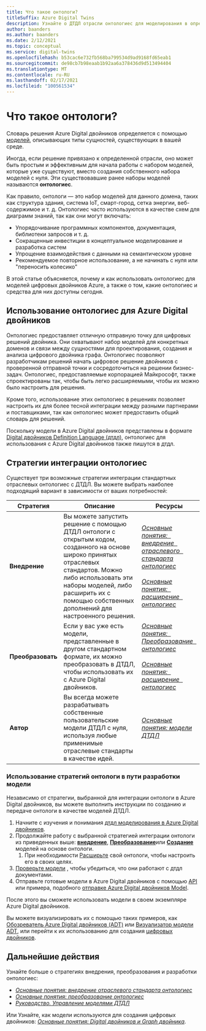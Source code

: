```yaml
---
title: Что такое онтологи?
titleSuffix: Azure Digital Twins
description: Узнайте о ДТДЛ отрасли онтологиес для моделирования в определенном домене
author: baanders
ms.author: baanders
ms.date: 2/12/2021
ms.topic: conceptual
ms.service: digital-twins
ms.openlocfilehash: b53cac6e732fb568ba799534d9ad9168fd65eab1
ms.sourcegitcommit: de98cb7b98eaab1b92aa6a378436d9d513494404
ms.translationtype: MT
ms.contentlocale: ru-RU
ms.lasthandoff: 02/17/2021
ms.locfileid: "100561534"
---
```

# <a name="what-is-an-ontology"></a>Что такое онтологи? 

Словарь решения Azure Digital двойников определяется с помощью [моделей](concepts-models.md), описывающих типы сущностей, существующих в вашей среде.

Иногда, если решение привязано к определенной отрасли, оно может быть простым и эффективным для начала работы с набором моделей, которые уже существуют, вместо создания собственного набора моделей с нуля. Эти существовавшие ранее наборы моделей называются **онтологиес**. 

Как правило, онтологи — это набор моделей для данного домена, таких как структура здания, система IoT, смарт-город, сетка энергии, веб-содержимое и т. д. Онтологиес часто используются в качестве схем для диаграмм знаний, так как они могут включать:
* Упорядочивание программных компонентов, документация, библиотеки запросов и т. д.
* Сокращенные инвестиции в концептуальное моделирование и разработка систем
* Упрощение взаимодействия с данными на семантическом уровне
* Рекомендуемое повторное использование, а не начинать с нуля или "переносить колесико"

В этой статье объясняется, почему и как использовать онтологиес для моделей цифровых двойников Azure, а также о том, какие онтологиес и средства для них доступны сегодня.

## <a name="using-ontologies-for-azure-digital-twins"></a>Использование онтологиес для Azure Digital двойников

Онтологиес предоставляет отличную отправную точку для цифровых решений двойника. Они охватывают набор моделей для конкретных доменов и связи между сущностями для проектирования, создания и анализа цифрового двойника графа. Онтологиес позволяют разработчикам решений начать цифровое решение двойников с проверенной отправной точки и сосредоточиться на решении бизнес-задач. Онтологиес, предоставляемые корпорацией Майкрософт, также спроектированы так, чтобы быть легко расширяемыми, чтобы их можно было настроить для решения. 

Кроме того, использование этих онтологиес в решениях позволяет настроить их для более тесной интеграции между разными партнерами и поставщиками, так как онтологиес может предоставить общий словарь для решений.

Поскольку модели в Azure Digital двойников представлены в формате [Digital двойников Definition Language (дтдл)](https://github.com/Azure/opendigitaltwins-dtdl/blob/master/DTDL/v2/dtdlv2.md), онтологиес для использования с Azure Digital двойников также пишутся в дтдл. 

## <a name="strategies-for-integrating-ontologies"></a>Стратегии интеграции онтологиес

Существует три возможные стратегии интеграции стандартных отраслевых онтологиес с ДТДЛ. Вы можете выбрать наиболее подходящий вариант в зависимости от ваших потребностей:

| Стратегия | Описание | Ресурсы |
| --- | --- | --- |
| **Внедрение** | Вы можете запустить решение с помощью ДТДЛ онтологи с открытым кодом, созданного на основе широко принятых отраслевых стандартов. Можно либо использовать эти наборы моделей, либо расширить их с помощью собственных дополнений для настроенного решения. | [*Основные понятия: &nbsp; внедрение &nbsp; отраслевого &nbsp; стандарта онтологиес*](concepts-ontologies-adopt.md)<br><br>[*Основные понятия: &nbsp; расширение &nbsp; онтологиес*](concepts-ontologies-extend.md) |
| **Преобразовать** | Если у вас уже есть модели, представленные в другом стандартном формате, их можно преобразовать в ДТДЛ, чтобы использовать их с Azure Digital двойников. | [*Основные понятия: &nbsp; Преобразование &nbsp; онтологиес*](concepts-ontologies-convert.md)<br><br>[*Основные понятия: &nbsp; расширение &nbsp; онтологиес*](concepts-ontologies-extend.md) |
| **Автор** | Вы всегда можете разрабатывать собственные пользовательские модели ДТДЛ с нуля, используя любые применимые отраслевые стандарты в качестве идей. | [*Основные понятия: модели ДТДЛ*](concepts-models.md) |

### <a name="using-ontology-strategies-in-a-model-development-path"></a>Использование стратегий онтологи в пути разработки модели

Независимо от стратегии, выбранной для интеграции онтологи в Azure Digital двойников, вы можете выполнить инструкции по созданию и передаче онтологи в качестве моделей ДТДЛ.

1. Начните с изучения и понимания [дтдл моделирования в Azure Digital двойников](concepts-models.md).
1. Продолжайте работу с выбранной стратегией интеграции онтологи из приведенных выше: [**внедрение**](concepts-ontologies-adopt.md), [**Преобразование**](concepts-ontologies-convert.md)или [**Создание**](concepts-models.md) моделей на основе онтологи.
    1. При необходимости [Расширьте](concepts-ontologies-extend.md) свой онтологи, чтобы настроить его в своих целях.
1. [Проверьте модели](how-to-parse-models.md) , чтобы убедиться, что они работают с дтдл документами.
1. Отправьте готовые модели в Azure Digital двойников с помощью [API](how-to-manage-model.md#upload-models) или примера, подобного [отправке Azure Digital двойников Model](https://github.com/Azure/opendigitaltwins-building-tools/tree/master/ModelUploader).

После этого вы сможете использовать модели в своем экземпляре Azure Digital двойников. 

Вы можете визуализировать их с помощью таких примеров, как [Обозреватель Azure Digital двойников (ADT)](/samples/azure-samples/digital-twins-explorer/digital-twins-explorer/) или [Визуализатор модели ADT](https://github.com/Azure/opendigitaltwins-building-tools/tree/master/AdtModelVisualizer), или перейти к их использованию для создания [цифровых двойников](concepts-twins-graph.md).

## <a name="next-steps"></a>Дальнейшие действия

Узнайте больше о стратегиях внедрения, преобразования и разработки онтологиес:
* [*Основные понятия: внедрение отраслевого стандарта онтологиес*](concepts-ontologies-adopt.md)
* [*Основные понятия: преобразование онтологиес*](concepts-ontologies-convert.md)
* [*Руководство. Управление моделями ДТДЛ*](how-to-manage-model.md)

Или Узнайте, как модели используются для создания цифровых двойников: [*Основные понятия: Digital двойников и Graph двойника*](concepts-twins-graph.md).